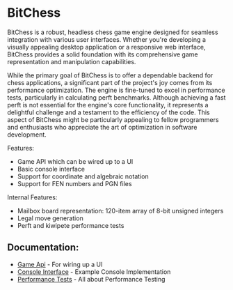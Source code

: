 # BitChess
BitChess is a robust, headless chess game engine designed for seamless integration with various user interfaces. Whether you're developing a visually appealing desktop application or a responsive web interface, BitChess provides a solid foundation with its comprehensive game representation and manipulation capabilities.

While the primary goal of BitChess is to offer a dependable backend for chess applications, a significant part of the project's joy comes from its performance optimization. The engine is fine-tuned to excel in performance tests, particularly in calculating perft benchmarks. Although achieving a fast perft is not essential for the engine's core functionality, it represents a delightful challenge and a testament to the efficiency of the code. This aspect of BitChess might be particularly appealing to fellow programmers and enthusiasts who appreciate the art of optimization in software development.

Features:
- Game API which can be wired up to a UI
- Basic console interface
- Support for coordinate and algebraic notation
- Support for FEN numbers and PGN files

Internal Features:
- Mailbox board representation: 120-item array of 8-bit unsigned integers
- Legal move generation
- Perft and kiwipete performance tests

## Documentation:
 - [Game Api](docs/GameApi.md) - For wiring up a UI
 - [Console Interface](docs/ConsoleInterface.md) - Example Console Implementation
 - [Performance Tests](docs/PerformanceTesting.md) - All about Performance Testing

